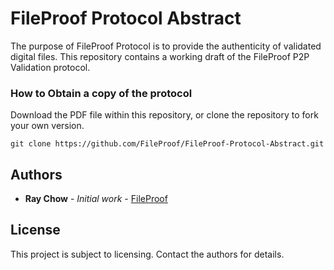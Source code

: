 # FileProof Protocol Abstract

The purpose of FileProof Protocol is to provide the authenticity of validated digital files.
This repository contains a working draft of the FileProof P2P Validation protocol.

### How to Obtain a copy of the protocol


Download the PDF file within this repository, or clone the repository to fork your own version.

```
git clone https://github.com/FileProof/FileProof-Protocol-Abstract.git
```

## Authors

* **Ray Chow** - *Initial work* - [FileProof](http://fileproof.org/)

## License

This project is subject to licensing. Contact the authors for details.



